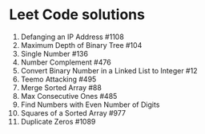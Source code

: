# Leet Code solutions

1. Defanging an IP Address #1108
2. Maximum Depth of Binary Tree #104
3. Single Number #136
4. Number Complement #476
5. Convert Binary Number in a Linked List to Integer #12
6. Teemo Attacking #495
7. Merge Sorted Array #88
8. Max Consecutive Ones #485
9. Find Numbers with Even Number of Digits
10. Squares of a Sorted Array #977
11. Duplicate Zeros #1089
